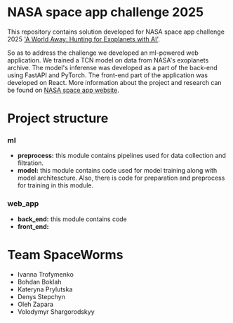 # NASA space app challenge 2025
This repository contains solution developed for NASA space app challenge 2025 ['A World Away: Hunting for Exoplanets with AI'](https://www.spaceappschallenge.org/2025/challenges/a-world-away-hunting-for-exoplanets-with-ai/).

So as to address the challenge we developed an ml-powered web application. We trained a TCN model on data from NASA's exoplanets archive. The model's inferense was developed as a part of the back-end using FastAPI and PyTorch. The front-end part of the application was developed on React. More information about the project and research can be found on [NASA space app website](https://www.spaceappschallenge.org/2025/find-a-team/spaceworms2/?tab=project).

# Project structure

### ml
- **preprocess:** this module contains pipelines used for data collection and filtration.
- **model:** this module contains code used for model training along with model architescture. Also, there is code for preparation and preprocess for training in this module.
### web_app
- **back_end:** this module contains code 
- **front_end:**

# Team SpaceWorms
- Ivanna Trofymenko
- Bohdan Boklah
- Kateryna Prylutska
- Denys Stepchyn
- Oleh Zapara
- Volodymyr Shargorodskyy
